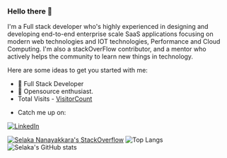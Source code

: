 ### Hello there 👋

I'm a Full stack developer who's highly experienced in designing and developing end-to-end enterprise scale SaaS applications focusing on modern web technologies and IOT technologies, Performance and Cloud Computing. I'm also a stackOverFlow contributor, and a mentor who actively helps the community to learn new things in technology.

Here are some ideas to get you started with me:
- 🔭 Full Stack Developer
- 🌱 Opensource enthusiast.
- <a> Total Visits - [VisitorCount](https://profile-counter.glitch.me/{SelakaKithmal}/count.svg)</a>
- <p>Catch me up on:</p> 
<a href="https://www.linkedin.com/in/selaka-nanayakkara-7b0a4a56/" target="_blank"><img src="https://img.shields.io/badge/LinkedIn-%230077B5.svg?&style=flat-square&logo=linkedin&logoColor=white" alt="LinkedIn"></a>
<!--<a href="https://www.facebook.com/profile.php?id=100002950452810" target="_blank"><img src="https://img.shields.io/badge/Facebook-%231877F2.svg?&style=flat-square&logo=facebook&logoColor=white" alt="Facebook"></a>-->
<!--<a href="https://www.instagram.com/selaa.online/" target="_blank"><img src="https://img.shields.io/badge/Instagram-%23E4405F.svg?&style=flat-square&logo=instagram&logoColor=white" alt="Instagram"></a>-->
<!--[![Twitter URL](https://img.shields.io/twitter/url/https/twitter.com/bukotsunikki.svg?style=social&label=Follow%20%40SelakaKithmal)](https://twitter.com/SelakaKithmal)-->



[![Selaka Nanayakkara's StackOverflow](https://github-readme-stackoverflow.vercel.app/?userID=4672460&theme=dark)](https://stackoverflow.com/users/4672460/selaka-nanayakkara)
![Top Langs](https://github-readme-stats.vercel.app/api/top-langs/?username=SelakaKithmal&theme=radical)<br>
![Selaka's GitHub stats](https://github-readme-stats.vercel.app/api?username=SelakaKithmal&show_icons=true&theme=radical)

